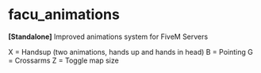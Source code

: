 # facu_animations
**[Standalone]** Improved animations system for FiveM Servers

X = Handsup (two animations, hands up and hands in head)
B = Pointing
G = Crossarms
Z = Toggle map size
